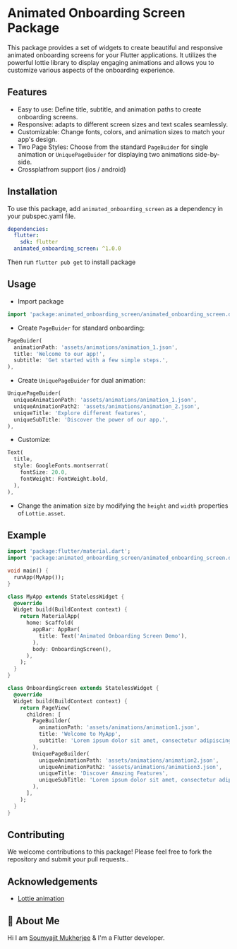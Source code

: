 
# Animated Onboarding Screen Package

This package provides a set of widgets to create beautiful and responsive animated onboarding screens for your Flutter applications. It utilizes the powerful lottie library to display engaging animations and allows you to customize various aspects of the onboarding experience.

## Features

- Easy to use: Define title, subtitle, and animation paths to create onboarding screens.
- Responsive: adapts to different screen sizes and text scales seamlessly.
- Customizable: Change fonts, colors, and animation sizes to match your app's design.
- Two Page Styles: Choose from the standard ```PageBuider``` for single animation or ```UniquePageBuider``` for displaying two animations side-by-side.
- Crossplatfrom support (ios / android)

## Installation

To use this package, add ```animated_onboarding_screen``` as a dependency in your pubspec.yaml file.

```YAML
dependencies:
  flutter:
    sdk: flutter
  animated_onboarding_screen: ^1.0.0
```

Then run ```flutter pub get``` to install package

## Usage

- Import package

```dart
import 'package:animated_onboarding_screen/animated_onboarding_screen.dart';
```

- Create ```PageBuider``` for standard onboarding:

```dart
PageBuider(
  animationPath: 'assets/animations/animation_1.json',
  title: 'Welcome to our app!',
  subtitle: 'Get started with a few simple steps.',
),
```

- Create ```UniquePageBuider``` for dual animation:

```dart
UniquePageBuider(
  uniqueAnimationPath: 'assets/animations/animation_1.json',
  uniqueAnimationPath2: 'assets/animations/animation_2.json',
  uniqueTitle: 'Explore different features',
  uniqueSubTitle: 'Discover the power of our app.',
),
```

- Customize:

```dart
Text(
  title,
  style: GoogleFonts.montserrat(
    fontSize: 20.0,
    fontWeight: FontWeight.bold,
  ),
),
```

- Change the animation size by modifying the ```height``` and ```width``` properties of ```Lottie.asset```.

## Example

```dart
import 'package:flutter/material.dart';
import 'package:animated_onboarding_screen/animated_onboarding_screen.dart';

void main() {
  runApp(MyApp());
}

class MyApp extends StatelessWidget {
  @override
  Widget build(BuildContext context) {
    return MaterialApp(
      home: Scaffold(
        appBar: AppBar(
          title: Text('Animated Onboarding Screen Demo'),
        ),
        body: OnboardingScreen(),
      ),
    );
  }
}

class OnboardingScreen extends StatelessWidget {
  @override
  Widget build(BuildContext context) {
    return PageView(
      children: [
        PageBuilder(
          animationPath: 'assets/animations/animation1.json',
          title: 'Welcome to MyApp',
          subtitle: 'Lorem ipsum dolor sit amet, consectetur adipiscing elit.',
        ),
        UniquePageBuilder(
          uniqueAnimationPath: 'assets/animations/animation2.json',
          uniqueAnimationPath2: 'assets/animations/animation3.json',
          uniqueTitle: 'Discover Amazing Features',
          uniqueSubTitle: 'Lorem ipsum dolor sit amet, consectetur adipiscing elit.',
        ),
      ],
    );
  }
}

```

## Contributing

We welcome contributions to this package! Please feel free to fork the repository and submit your pull requests..



## Acknowledgements

- [Lottie animation](https://help.lottiefiles.com/hc/en-us/articles/4439877810841-Getting-Started)

## 🚀 About Me

Hi I am [Soumyajit Mukherjee](https://github.com/Sm69mu) & I'm a Flutter developer.
